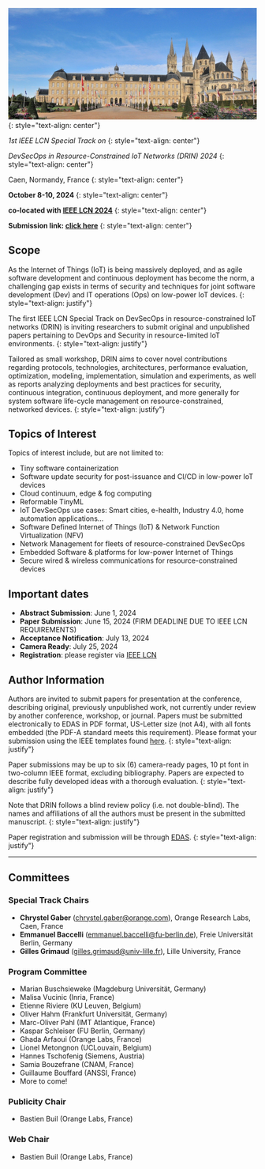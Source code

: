 ![image](/banner.jpg)
{: style="text-align: center"}

_1st IEEE LCN Special Track on_
{: style="text-align: center"}

_DevSecOps in Resource-Constrained IoT Networks (DRIN) 2024_
{: style="text-align: center"}

Caen, Normandy, France
{: style="text-align: center"}

**October 8-10, 2024**
{: style="text-align: center"}

**co-located with [IEEE LCN 2024](https://www.ieeelcn.org/)**
{: style="text-align: center"}

**Submission link: [click here](https://edas.info/N32401)**
{: style="text-align: center"}

## Scope
As the Internet of Things (IoT) is being massively deployed, and as agile software development and continuous deployment has become the norm, a challenging gap exists in terms of security and techniques for joint software development (Dev) and IT operations (Ops) on low-power IoT devices.
{: style="text-align: justify"}

The first IEEE LCN Special Track on DevSecOps in resource-constrained IoT networks (DRIN) is inviting  researchers to submit original and unpublished papers pertaining to DevOps and Security in resource-limited IoT environments.
{: style="text-align: justify"}

Tailored as small workshop, DRIN aims to cover novel contributions regarding protocols, technologies, architectures, performance evaluation, optimization, modeling, implementation, simulation and experiments, as well as reports analyzing deployments and best practices for security, continuous integration, continuous deployment, and more generally for system software life-cycle management on resource-constrained, networked devices.
{: style="text-align: justify"}


## Topics of Interest
Topics of interest include, but are not limited to:
- Tiny software containerization
- Software update security for post-issuance and CI/CD in low-power IoT devices
- Cloud continuum, edge & fog computing
- Reformable TinyML
- IoT DevSecOps use cases: Smart cities, e-health, Industry 4.0, home automation applications...
- Software Defined Internet of Things (IoT) & Network Function Virtualization (NFV)
- Network Management for fleets of resource-constrained DevSecOps
- Embedded Software & platforms for low-power Internet of Things
- Secure wired & wireless communications for resource-constrained devices

## Important dates
- **Abstract Submission**: June 1, 2024
- **Paper Submission**: June 15, 2024 (FIRM DEADLINE DUE TO IEEE LCN REQUIREMENTS)
- **Acceptance Notification**: July 13, 2024
- **Camera Ready**: July 25, 2024
- **Registration**: please register via [IEEE LCN](https://www.ieeelcn.org/)

## Author Information
Authors are invited to submit papers for presentation at the conference, describing original, previously unpublished work, not currently under review by another conference, workshop, or journal. 
Papers must be submitted electronically to EDAS in PDF format, US-Letter size (not A4), with all fonts embedded (the PDF-A standard meets this requirement). 
Please format your submission using the IEEE templates found [here](https://www.ieee.org/conferences/publishing/templates.html).
{: style="text-align: justify"}

Paper submissions may be up to six (6) camera-ready pages, 10 pt font in two-column IEEE format, excluding bibliography. 
Papers are expected to describe fully developed ideas with a thorough evaluation.
{: style="text-align: justify"}

Note that DRIN follows a blind review policy (i.e. not double-blind). 
The names and affiliations of all the authors must be present in the submitted manuscript.
{: style="text-align: justify"}

Paper registration and submission will be through [EDAS](https://edas.info/N31739).
{: style="text-align: justify"}

* * *

## Committees

### Special Track Chairs
- **Chrystel Gaber** ([chrystel.gaber@orange.com](mailto:chrystel.gaber@orange.com)), Orange Research Labs, Caen, France
- **Emmanuel Baccelli** ([emmanuel.baccelli@fu-berlin.de](mailto:emmanuel.baccelli@fu-berlin.de)), Freie Universität Berlin, Germany
- **Gilles Grimaud** ([gilles.grimaud@univ-lille.fr](mailto:gilles.grimaud@univ-lille.fr)), Lille University, France


  
### Program Committee
- Marian Buschsieweke (Magdeburg Universität, Germany)
- Malisa Vucinic (Inria, France)
- Etienne Riviere (KU Leuven, Belgium)
- Oliver Hahm (Frankfurt Universität, Germany)
- Marc-Oliver Pahl (IMT Atlantique, France)
- Kaspar Schleiser (FU Berlin, Germany)
- Ghada Arfaoui (Orange Labs, France)
- Lionel Metongnon (UCLouvain, Belgium)
- Hannes Tschofenig (Siemens, Austria)
- Samia Bouzefrane (CNAM, France)
- Guillaume Bouffard (ANSSI, France)
- More to come!

### Publicity Chair
- Bastien Buil (Orange Labs, France)

### Web Chair
- Bastien Buil (Orange Labs, France)


